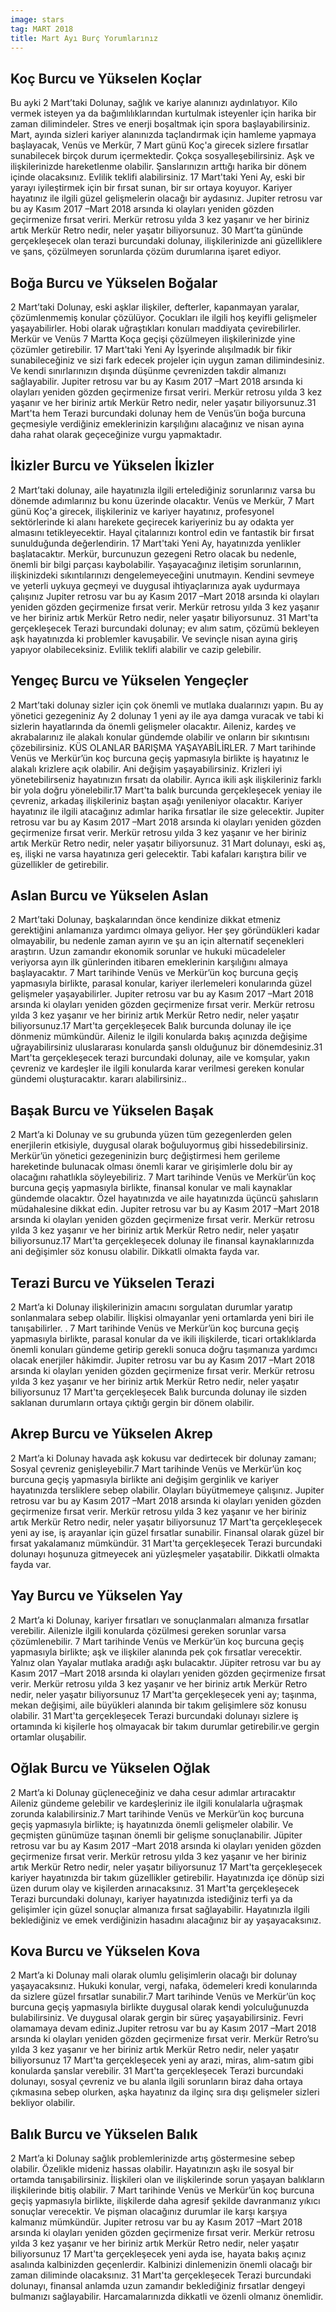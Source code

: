 ```yaml
---
image: stars
tag: MART 2018
title: Mart Ayı Burç Yorumlarınız
---
```


## Koç Burcu ve Yükselen Koçlar

Bu ayki 2 Mart’taki Dolunay, sağlık ve kariye alanınızı aydınlatıyor. Kilo vermek isteyen ya da bağımlılıklarından kurtulmak isteyenler için harika bir zaman dilimindeler. Stres ve enerji boşaltmak için spora başlayabilirsiniz. Mart, ayında sizleri kariyer alanınızda taçlandırmak için hamleme yapmaya başlayacak, Venüs ve Merkür, 7 Mart günü Koç'a girecek sizlere fırsatlar sunabilecek birçok durum içermektedir. Çokça sosyalleşebilirsiniz. Aşk ve ilişkilerinizde hareketlenme olabilir. Şanslarınızın arttığı harika bir dönem içinde olacaksınız. Evlilik teklifi alabilirsiniz. 17 Mart'taki Yeni Ay, eski bir yarayı iyileştirmek için bir fırsat sunan, bir sır ortaya koyuyor. Kariyer hayatınız ile ilgili güzel gelişmelerin olacağı bir aydasınız. Jupiter retrosu var bu ay Kasım 2017 –Mart 2018 arsında ki olayları yeniden gözden geçirmenize fırsat veriri. Merkür retrosu yılda 3 kez yaşanır ve her biriniz artık Merkür Retro nedir, neler yaşatır biliyorsunuz. 30 Mart’ta gününde gerçekleşecek olan terazi burcundaki dolunay, ilişkilerinizde ani güzelliklere ve şans, çözülmeyen sorunlarda çözüm durumlarına işaret ediyor.

## Boğa Burcu ve Yükselen Boğalar

2 Mart’taki Dolunay, eski aşklar ilişkiler, defterler, kapanmayan yaralar, çözümlenmemiş konular çözülüyor. Çocukları ile ilgili hoş keyifli gelişmeler yaşayabilirler. Hobi olarak uğraştıkları konuları maddiyata çevirebilirler. Merkür ve Venüs 7 Martta Koça geçişi çözülmeyen ilişkilerinizde yine çözümler getirebilir. 17 Mart'taki Yeni Ay İşyerinde alışılmadık bir fikir sunabileceğiniz ve sizi fark edecek projeler için uygun zaman dilimindesiniz. Ve kendi sınırlarınızın dışında düşünme çevrenizden takdir almanızı sağlayabilir. Jupiter retrosu var bu ay Kasım 2017 –Mart 2018 arsında ki olayları yeniden gözden geçirmenize fırsat veriri. Merkür retrosu yılda 3 kez yaşanır ve her biriniz artık Merkür Retro nedir, neler yaşatır biliyorsunuz.31 Mart'ta hem Terazi burcundaki dolunay hem de Venüs’ün boğa burcuna geçmesiyle verdiğiniz emeklerinizin karşılığını alacağınız ve nisan ayına daha rahat olarak geçeceğinize vurgu yapmaktadır.

## İkizler Burcu ve Yükselen İkizler

2 Mart’taki dolunay, aile hayatınızla ilgili ertelediğiniz sorunlarınız varsa bu dönemde adımlarınız bu konu üzerinde olacaktır. Venüs ve Merkür, 7 Mart günü Koç'a girecek, ilişkileriniz ve kariyer hayatınız, profesyonel sektörlerinde ki alanı harekete geçirecek kariyeriniz bu ay odakta yer almasını tetikleyecektir. Hayal çitalarınızı kontrol edin ve fantastik bir fırsat sunulduğunda değerlendirin. 17 Mart'taki Yeni Ay, hayatınızda yenlikler başlatacaktır. Merkür, burcunuzun gezegeni Retro olacak bu nedenle, önemli bir bilgi parçası kaybolabilir. Yaşayacağınız iletişim sorunlarının, ilişkinizdeki sıkıntılarınızı dengelemeyeceğini unutmayın. Kendini sevmeye ve yeterli uykuya geçmeyi ve duygusal ihtiyaçlarınıza ayak uydurmaya çalışınız Jupiter retrosu var bu ay Kasım 2017 –Mart 2018 arsında ki olayları yeniden gözden geçirmenize fırsat verir. Merkür retrosu yılda 3 kez yaşanır ve her biriniz artık Merkür Retro nedir, neler yaşatır biliyorsunuz. 31 Mart'ta gerçekleşecek Terazi burcundaki dolunay; ev alım satım, çözümü bekleyen aşk hayatınızda ki problemler kavuşabilir. Ve sevinçle nisan ayına giriş yapıyor olabileceksiniz. Evlilik teklifi alabilir ve cazip gelebilir.

## Yengeç Burcu ve Yükselen Yengeçler

2 Mart’taki dolunay sizler için çok önemli ve mutlaka dualarınızı yapın. Bu ay yönetici gezegeniniz Ay 2 dolunay 1 yeni ay ile aya damga vuracak ve tabi ki sizlerin hayatlarında da önemli gelişmeler olacaktır. Aileniz, kardeş ve akrabalarınız ile alakalı konular gündemde olabilir ve onların bir sıkıntısını çözebilirsiniz. KÜS OLANLAR BARIŞMA YAŞAYABİLİRLER. 7 Mart tarihinde Venüs ve Merkür’ün koç burcuna geçiş yapmasıyla birlikte iş hayatınız le alakalı krizlere açık olabilir. Ani değişim yaşayabilirsiniz. Krizleri iyi yönetebilirseniz hayatınızın fırsatı da olabilir. Ayrıca ikili aşk ilişkileriniz farklı bir yola doğru yönelebilir.17 Mart'ta balık burcunda gerçekleşecek yeniay ile çevreniz, arkadaş ilişkileriniz baştan aşağı yenileniyor olacaktır. Kariyer hayatınız ile ilgili atacağınız adımlar harika fırsatlar ile size gelecektir. Jupiter retrosu var bu ay Kasım 2017 –Mart 2018 arsında ki olayları yeniden gözden geçirmenize fırsat verir. Merkür retrosu yılda 3 kez yaşanır ve her biriniz artık Merkür Retro nedir, neler yaşatır biliyorsunuz. 31 Mart dolunayı, eski aş, eş, ilişki ne varsa hayatınıza geri gelecektir. Tabi kafaları karıştıra bilir ve güzellikler de getirebilir.

## Aslan Burcu ve Yükselen Aslan

2 Mart’taki Dolunay, başkalarından önce kendinize dikkat etmeniz gerektiğini anlamanıza yardımcı olmaya geliyor. Her şey göründükleri kadar olmayabilir, bu nedenle zaman ayırın ve şu an için alternatif seçenekleri araştırın. Uzun zamandır ekonomik sorunlar ve hukuki mücadeleler veriyorsa ayın ilk günlerinden itibaren emeklerinin karşılığını almaya başlayacaktır. 7 Mart tarihinde Venüs ve Merkür’ün koç burcuna geçiş yapmasıyla birlikte, parasal konular, kariyer ilerlemeleri konularında güzel gelişmeler yaşayabilirler. Jupiter retrosu var bu ay Kasım 2017 –Mart 2018 arsında ki olayları yeniden gözden geçirmenize fırsat verir. Merkür retrosu yılda 3 kez yaşanır ve her biriniz artık Merkür Retro nedir, neler yaşatır biliyorsunuz.17 Mart'ta gerçekleşecek Balık burcunda dolunay ile içe dönmeniz mümkündür. Aileniz le ilgili konularda bakış açınızda değişime uğrayabilirsiniz uluslararası konularda şanslı olduğunuz bir dönemdesiniz.31 Mart'ta gerçekleşecek terazi burcundaki dolunay, aile ve komşular, yakın çevreniz ve kardeşler ile ilgili konularda karar verilmesi gereken konular gündemi oluşturacaktır. kararı alabilirsiniz..

## Başak Burcu ve Yükselen Başak

2 Mart’a ki Dolunay ve su grubunda yüzen tüm gezegenlerden gelen enerjilerin etkisiyle, duygusal olarak boğuluyormuş gibi hissedebilirsiniz. Merkür’ün yönetici gezegeninizin burç değiştirmesi hem gerileme hareketinde bulunacak olması önemli karar ve girişimlerle dolu bir ay olacağını rahatlıkla söyleyebiliriz. 7 Mart tarihinde Venüs ve Merkür’ün koç burcuna geçiş yapmasıyla birlikte, finansal konular ve mali kaynaklar gündemde olacaktır. Özel hayatınızda ve aile hayatınızda üçüncü şahısların müdahalesine dikkat edin. Jupiter retrosu var bu ay Kasım 2017 –Mart 2018 arsında ki olayları yeniden gözden geçirmenize fırsat verir. Merkür retrosu yılda 3 kez yaşanır ve her biriniz artık Merkür Retro nedir, neler yaşatır biliyorsunuz.17 Mart'ta gerçekleşecek dolunay ile finansal kaynaklarınızda ani değişimler söz konusu olabilir. Dikkatli olmakta fayda var.

## Terazi Burcu ve Yükselen Terazi

2 Mart’a ki Dolunay ilişkilerinizin amacını sorgulatan durumlar yaratıp sonlanmalara sebep olabilir. İlişkisi olmayanlar yeni ortamlarda yeni biri ile tanışabilirler. . 7 Mart tarihinde Venüs ve Merkür’ün koç burcuna geçiş yapmasıyla birlikte, parasal konular da ve ikili ilişkilerde, ticari ortaklıklarda önemli konuları gündeme getirip gerekli sonuca doğru taşımanıza yardımcı olacak enerjiler hâkimdir. Jupiter retrosu var bu ay Kasım 2017 –Mart 2018 arsında ki olayları yeniden gözden geçirmenize fırsat verir. Merkür retrosu yılda 3 kez yaşanır ve her biriniz artık Merkür Retro nedir, neler yaşatır biliyorsunuz 17 Mart'ta gerçekleşecek Balık burcunda dolunay ile sizden saklanan durumların ortaya çıktığı gergin bir dönem olabilir.

## Akrep Burcu ve Yükselen Akrep

2 Mart’a ki Dolunay havada aşk kokusu var dedirtecek bir dolunay zamanı; Sosyal çevreniz genişleyebilir.7 Mart tarihinde Venüs ve Merkür’ün koç burcuna geçiş yapmasıyla birlikte ani değişim gerginlik ve kariyer hayatınızda tersliklere sebep olabilir. Olayları büyütmemeye çalışınız. Jupiter retrosu var bu ay Kasım 2017 –Mart 2018 arsında ki olayları yeniden gözden geçirmenize fırsat verir. Merkür retrosu yılda 3 kez yaşanır ve her biriniz artık Merkür Retro nedir, neler yaşatır biliyorsunuz 17 Mart'ta gerçekleşecek yeni ay ise, iş arayanlar için güzel fırsatlar sunabilir. Finansal olarak güzel bir fırsat yakalamanız mümkündür. 31 Mart'ta gerçekleşecek Terazi burcundaki dolunayı hoşunuza gitmeyecek ani yüzleşmeler yaşatabilir. Dikkatli olmakta fayda var.

## Yay Burcu ve Yükselen Yay

2 Mart’a ki Dolunay, kariyer fırsatları ve sonuçlanmaları almanıza fırsatlar verebilir. Ailenizle ilgili konularda çözülmesi gereken sorunlar varsa çözümlenebilir. 7 Mart tarihinde Venüs ve Merkür’ün koç burcuna geçiş yapmasıyla birlikte; aşk ve ilişkiler alanında pek çok fırsatlar verecektir. Yalnız olan Yayalar mutlaka aradığı aşkı bulacaktır. Jüpiter retrosu var bu ay Kasım 2017 –Mart 2018 arsında ki olayları yeniden gözden geçirmenize fırsat verir. Merkür retrosu yılda 3 kez yaşanır ve her biriniz artık Merkür Retro nedir, neler yaşatır biliyorsunuz 17 Mart'ta gerçekleşecek yeni ay; taşınma, mekan değişimi, aile büyükleri alanında bir takım gelişimlere söz konusu olabilir. 31 Mart'ta gerçekleşecek Terazi burcundaki dolunayı sizlere iş ortamında ki kişilerle hoş olmayacak bir takım durumlar getirebilir.ve gergin ortamlar oluşabilir.

## Oğlak Burcu ve Yükselen Oğlak

2 Mart’a ki Dolunay güçleneceğiniz ve daha cesur adımlar artıracaktır Aileniz gündeme gelebilir ve kardeşleriniz ile ilgili konulalarla uğraşmak zorunda kalabilirsiniz.7 Mart tarihinde Venüs ve Merkür’ün koç burcuna geçiş yapmasıyla birlikte; iş hayatınızda önemli gelişmeler olabilir. Ve geçmişten günümüze taşınan önemli bir gelişme sonuçlanabilir. Jüpiter retrosu var bu ay Kasım 2017 –Mart 2018 arsında ki olayları yeniden gözden geçirmenize fırsat verir. Merkür retrosu yılda 3 kez yaşanır ve her biriniz artık Merkür Retro nedir, neler yaşatır biliyorsunuz 17 Mart'ta gerçekleşecek kariyer hayatınızda bir takım güzellikler getirebilir. Hayatınızda içe dönüp sizi üzen durum olay ve kişilerden arınacaksınız. 31 Mart'ta gerçekleşecek Terazi burcundaki dolunayı, kariyer hayatınızda istediğiniz terfi ya da gelişimler için güzel sonuçlar almanıza fırsat sağlayabilir. Hayatınızla ilgili beklediğiniz ve emek verdiğinizin hasadını alacağınız bir ay yaşayacaksınız.

## Kova Burcu ve Yükselen Kova

2 Mart’a ki Dolunay mali olarak olumlu gelişimlerin olacağı bir dolunay yaşayacaksınız. Hukuki konular, vergi, nafaka, ödemeleri kredi konularında da sizlere güzel fırsatlar sunabilir.7 Mart tarihinde Venüs ve Merkür’ün koç burcuna geçiş yapmasıyla birlikte duygusal olarak kendi yolculuğunuzda bulabilirsiniz. Ve duygusal olarak gergin bir süreç yaşayabilirsiniz. Fevri olamamaya devam ediniz.Jupiter retrosu var bu ay Kasım 2017 –Mart 2018 arsında ki olayları yeniden gözden geçirmenize fırsat verir. Merkür Retro’su yılda 3 kez yaşanır ve her biriniz artık Merkür Retro nedir, neler yaşatır biliyorsunuz 17 Mart'ta gerçekleşecek yeni ay arazi, miras, alım-satım gibi konularda şanslar verebilir. 31 Mart'ta gerçekleşecek Terazi burcundaki dolunayı, sosyal çevreniz ve bu alanla ilgili sorunların biraz daha ortaya çıkmasına sebep olurken, aşka hayatınız da ilginç sıra dışı gelişmeler sizleri bekliyor olabilir.

## Balık Burcu ve Yükselen Balık

2 Mart’a ki Dolunay sağlık problemlerinizde artış göstermesine sebep olabilir. Özelikle mideniz hassas olabilir. Hayatınızın aşkı ile sosyal bir ortamda tanışabilirsiniz. İlişkileri olan ve ilişkilerinde sorun yaşayan balıkların ilişkilerinde bitiş olabilir. 7 Mart tarihinde Venüs ve Merkür’ün koç burcuna geçiş yapmasıyla birlikte, ilişkilerde daha agresif şekilde davranmanız yıkıcı sonuçlar verecektir. Ve pişman olacağınız durumlar ile karşı karşıya kalmanız mümkündür. Jupiter retrosu var bu ay Kasım 2017 –Mart 2018 arsında ki olayları yeniden gözden geçirmenize fırsat verir. Merkür retrosu yılda 3 kez yaşanır ve her biriniz artık Merkür Retro nedir, neler yaşatır biliyorsunuz 17 Mart'ta gerçekleşecek yeni ayda ise, hayata bakış açınız asalında kalbinizden geçenlerdir. Kalbinizi dinlemenizin önemli olacağı bir zaman diliminde olacaksınız. 31 Mart'ta gerçekleşecek Terazi burcundaki dolunayı, finansal anlamda uzun zamandır beklediğiniz fırsatlar dengeyi bulmanızı sağlayabilir. Harcamalarınızda dikkatli ve özenli olmanız önemlidir.
